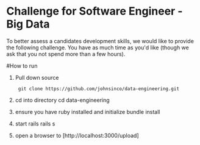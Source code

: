 # Challenge for Software Engineer - Big Data 
To better assess a candidates development skills, we would like to provide the following challenge.  You have as much time as you'd like (though we ask that you not spend more than a few hours).

#How to run

1. Pull down source 
    
        git clone https://github.com/johnsinco/data-engineering.git
2. cd into directory
        cd data-engineering
3. ensure you have ruby installed and initialize
        bundle install
3. start rails
        rails s
4. open a browser to [http://localhost:3000/upload]
